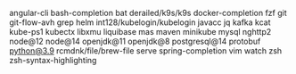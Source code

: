 angular-cli
bash-completion
bat
derailed/k9s/k9s
docker-completion
fzf
git
git-flow-avh
grep
helm
int128/kubelogin/kubelogin
javacc
jq
kafka
kcat
kube-ps1
kubectx
libxmu
liquibase
mas
maven
minikube
mysql
nghttp2
node@12
node@14
openjdk@11
openjdk@8
postgresql@14
protobuf
python@3.9
rcmdnk/file/brew-file
serve
spring-completion
vim
watch
zsh
zsh-syntax-highlighting
